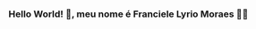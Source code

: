 ### Hello World! 👋, meu nome é Franciele Lyrio Moraes 🧙‍♀️

<!--
**FranLyrio/franlyrio** is a ✨ _special_ ✨ repository because its `README.md` (this file) appears on your GitHub profile.

- 👩‍💻 Graduanda em Sistemas de Informação e Alumni do GoStack. Atualmente estudando Node.js, Spring Boot, AngularJS, Reactjs e React Native.
